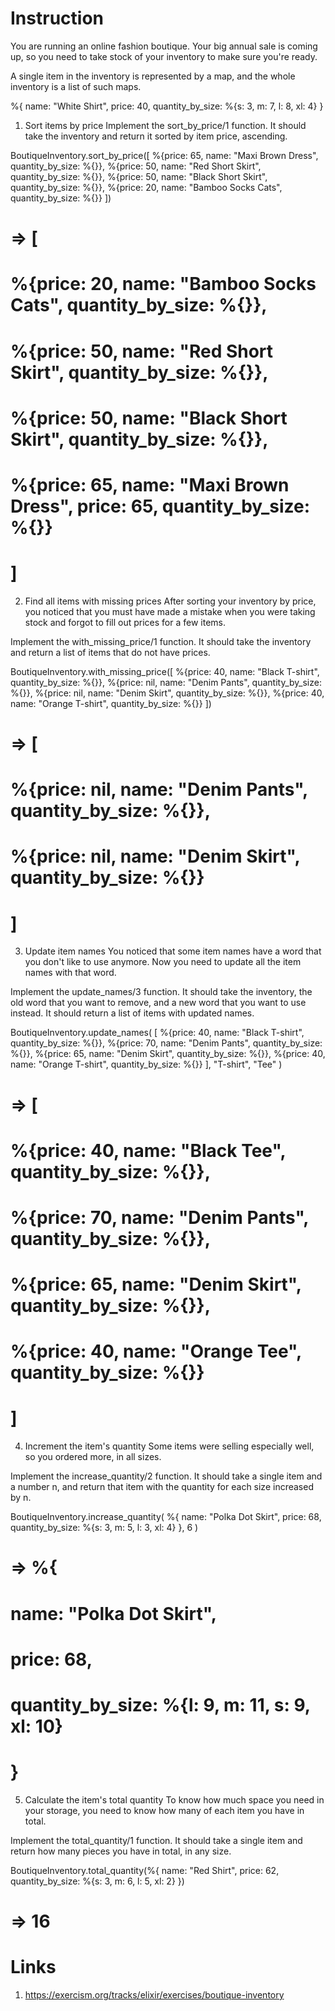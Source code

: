 # Instruction
You are running an online fashion boutique. Your big annual sale is coming up, so you need to take stock of your inventory to make sure you're ready.

A single item in the inventory is represented by a map, and the whole inventory is a list of such maps.

%{
  name: "White Shirt",
  price: 40,
  quantity_by_size: %{s: 3, m: 7, l: 8, xl: 4}
}
1. Sort items by price
Implement the sort_by_price/1 function. It should take the inventory and return it sorted by item price, ascending.

BoutiqueInventory.sort_by_price([
  %{price: 65, name: "Maxi Brown Dress", quantity_by_size: %{}},
  %{price: 50, name: "Red Short Skirt", quantity_by_size: %{}},
  %{price: 50, name: "Black Short Skirt", quantity_by_size: %{}},
  %{price: 20, name: "Bamboo Socks Cats", quantity_by_size: %{}}
])
# => [
#      %{price: 20, name: "Bamboo Socks Cats", quantity_by_size: %{}},
#      %{price: 50, name: "Red Short Skirt", quantity_by_size: %{}},
#      %{price: 50, name: "Black Short Skirt", quantity_by_size: %{}},
#      %{price: 65, name: "Maxi Brown Dress", price: 65, quantity_by_size: %{}}
#    ]
2. Find all items with missing prices
After sorting your inventory by price, you noticed that you must have made a mistake when you were taking stock and forgot to fill out prices for a few items.

Implement the with_missing_price/1 function. It should take the inventory and return a list of items that do not have prices.

BoutiqueInventory.with_missing_price([
  %{price: 40, name: "Black T-shirt", quantity_by_size: %{}},
  %{price: nil, name: "Denim Pants", quantity_by_size: %{}},
  %{price: nil, name: "Denim Skirt", quantity_by_size: %{}},
  %{price: 40, name: "Orange T-shirt", quantity_by_size: %{}}
])
# => [
#      %{price: nil, name: "Denim Pants", quantity_by_size: %{}},
#      %{price: nil, name: "Denim Skirt", quantity_by_size: %{}}
#    ]
3. Update item names
You noticed that some item names have a word that you don't like to use anymore. Now you need to update all the item names with that word.

Implement the update_names/3 function. It should take the inventory, the old word that you want to remove, and a new word that you want to use instead. It should return a list of items with updated names.

BoutiqueInventory.update_names(
  [
    %{price: 40, name: "Black T-shirt", quantity_by_size: %{}},
    %{price: 70, name: "Denim Pants", quantity_by_size: %{}},
    %{price: 65, name: "Denim Skirt", quantity_by_size: %{}},
    %{price: 40, name: "Orange T-shirt", quantity_by_size: %{}}
  ],
  "T-shirt",
  "Tee"
)
# => [
#      %{price: 40, name: "Black Tee", quantity_by_size: %{}},
#      %{price: 70, name: "Denim Pants", quantity_by_size: %{}},
#      %{price: 65, name: "Denim Skirt", quantity_by_size: %{}},
#      %{price: 40, name: "Orange Tee", quantity_by_size: %{}}
#    ]
4. Increment the item's quantity
Some items were selling especially well, so you ordered more, in all sizes.

Implement the increase_quantity/2 function. It should take a single item and a number n, and return that item with the quantity for each size increased by n.

BoutiqueInventory.increase_quantity(
 %{
   name: "Polka Dot Skirt",
   price: 68,
   quantity_by_size: %{s: 3, m: 5, l: 3, xl: 4}
 },
 6
)
# => %{
#      name: "Polka Dot Skirt",
#      price: 68,
#      quantity_by_size: %{l: 9, m: 11, s: 9, xl: 10}
#    }

5. Calculate the item's total quantity
To know how much space you need in your storage, you need to know how many of each item you have in total.

Implement the total_quantity/1 function. It should take a single item and return how many pieces you have in total, in any size.

BoutiqueInventory.total_quantity(%{
  name: "Red Shirt",
  price: 62,
  quantity_by_size: %{s: 3, m: 6, l: 5, xl: 2}
})
# => 16

# Links
1. https://exercism.org/tracks/elixir/exercises/boutique-inventory